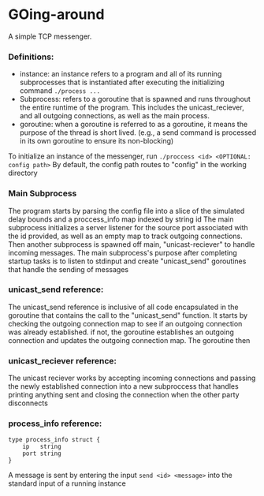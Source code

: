 # GOing-around

A simple TCP messenger. 

### Definitions: 
 - instance: an instance refers to a program and all of its running subprocesses that is instantiated after executing the initializing command `./process ...`
 - Subprocess: refers to a goroutine that is spawned and runs throughout the entire runtime of the program. This includes the unicast_reciever, and all outgoing connections, as well as the main process.
 - goroutine: when a goroutine is referred to as a goroutine, it means the purpose of the thread is short lived. (e.g., a send command is processed in its own goroutine to ensure its non-blocking)

To initialize an instance of the messenger, run `./proccess <id> <OPTIONAL: config path>`
By default, the config path routes to "config" in the working directory

### Main Subprocess
The program starts by parsing the config file into a slice of the simulated delay bounds and a proccess_info map indexed by string id
The main subprocess initializes a server listener for the source port associated with the id provided, as well as an empty map to track outgoing connections.
Then another subprocess is spawned off main, "unicast-reciever" to handle incoming messages. 
The main subprocess's purpose after completing startup tasks is to listen to stdinput and create "unicast_send" goroutines that handle the sending of messages

### unicast_send reference: 
The unicast_send reference is inclusive of all code encapsulated in the goroutine that contains the call to the "unicast_send" function.
It starts by checking the outgoing connection map to see if an outgoing connection was already established. if not, the goroutine establishes an outgoing connection and updates the outgoing connection map. The goroutine then 

### unicast_reciever reference: 
The unicast reciever works by accepting incoming connections and passing the newly established connection into a new subproccess that handles printing anything sent and closing the connection when the other party disconnects

### process_info reference:
    type process_info struct {
        ip   string
        port string
    }

A message is sent by entering the input `send <id> <message>` into the standard input of a running instance



